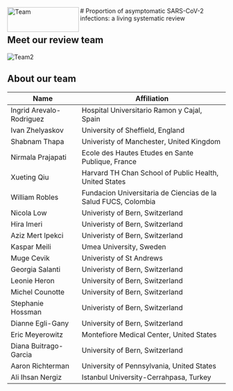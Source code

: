 <img align="left" width="165" height="57" src="https://zika.ispm.unibe.ch/COVID19/Logo_COAP.jpg" alt="Team">
# Proportion of asymptomatic SARS-CoV-2 infections: a living systematic review


## Meet our review team

<img src="https://zika.ispm.unibe.ch/COVID19/collageasymptomatics.jpg" alt="Team2">


## About our team

|          Name            |                Affiliation                                             |
|--------------------------|------------------------------------------------------------------------|
| Ingrid Arevalo-Rodriguez | Hospital Universitario Ramon y Cajal, Spain                            |
| Ivan Zhelyaskov          | University of Sheffield, England                                       |  
| Shabnam Thapa            | Univeristy of Manchester, United Kingdom                               |
| Nirmala Prajapati        | Ecole des Hautes Etudes en Sante Publique, France                      | 
| Xueting Qiu              | Harvard TH Chan School of Public Health, United States                 |
| William Robles           | Fundacion Universitaria de Ciencias de la Salud FUCS, Colombia         |
| Nicola Low               | Univeristy of Bern, Switzerland                                        | 
| Hira Imeri               | Univeristy of Bern, Switzerland                                        |
| Aziz Mert Ipekci         | Univeristy of Bern, Switzerland                                        |
| Kaspar Meili             | Umea University, Sweden                                                |
| Muge Cevik               | Univeristy of St Andrews                                               |
| Georgia Salanti          | Univeristy of Bern, Switzerland                                        |
| Leonie Heron             | University of Bern, Switzerland                                        |
| Michel Counotte          | University of Bern, Switzerland                                        | 
| Stephanie Hossman        | Univeristy of Bern, Switzerland                                        |
| Dianne Egli-Gany         | University of Bern, Switzerland                                        |
| Eric Meyerowitz          | Montefiore Medical Center, United States                               |
| Diana Buitrago-Garcia    | University of Bern, Switzerland                                        |
| Aaron Richterman         | University of Pennsylvania, United States                              |
| Ali Ihsan Nergiz         | Istanbul University-Cerrahpasa, Turkey                                 |
